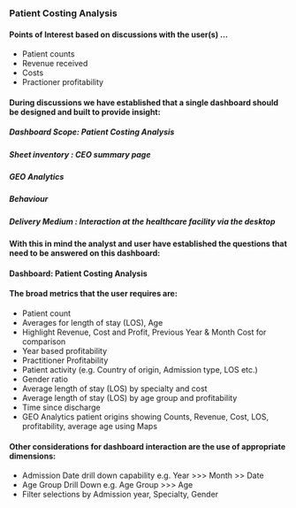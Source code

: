 ### Patient Costing Analysis

#### Points of Interest based on discussions with the user(s) …

* Patient counts
* Revenue received
* Costs
* Practioner profitability

#### During discussions we have established that a single dashboard should be designed and built to provide insight:

##### Dashboard Scope: Patient Costing Analysis 
##### Sheet inventory : CEO summary page
##### GEO Analytics
##### Behaviour
##### Delivery Medium : Interaction at the healthcare facility via the desktop

#### With this in mind the analyst and user have established the questions that need to be answered on this dashboard: 

#### Dashboard: Patient Costing Analysis

#### The broad metrics that the user requires are:

* Patient count
* Averages for length of stay (LOS), Age
* Highlight Revenue, Cost and Profit, Previous Year & Month Cost for comparison 
* Year based profitability
* Practitioner Profitability
* Patient activity (e.g. Country of origin, Admission type, LOS etc.)
* Gender ratio
* Average length of stay (LOS) by specialty and cost 
* Average length of stay (LOS) by age group and profitability
* Time since discharge
* GEO Analytics patient origins showing Counts, Revenue, Cost, LOS, 
profitability, average age using Maps

#### Other considerations for dashboard interaction are the use of appropriate dimensions:

* Admission Date drill down capability e.g. Year >>> Month >> Date
* Age Group Drill Down e.g. Age Group >>> Age
* Filter selections by Admission year, Specialty, Gender

